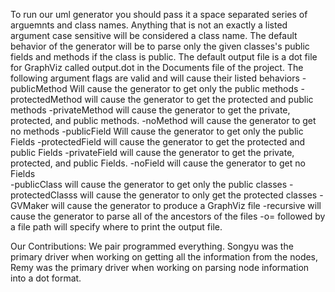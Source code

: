 To run our uml generator you should pass it a space separated series of arguemnts and class names. Anything that is not an exactly a listed argument case sensitive will be considered a class name. 
The default behavior of the generator will be to parse only the given classes's public fields and methods if the class is public. The default output file is a dot file for GraphViz called output.dot in the Documents file of the project. 
The following argument flags are valid and will cause their listed behaviors
		-publicMethod			Will cause the generator to get only the public methods
		-protectedMethod	 	will cause the generator to get the protected and public methods
		-privateMethod 			will cause the generator to get the private, protected, and public methods. 
		-noMethod				will cause the generator to get no methods
		-publicField			Will cause the generator to get only the public Fields
		-protectedField	 		will cause the generator to get the protected and public Fields
		-privateField 			will cause the generator to get the private, protected, and public Fields. 
		-noField				will cause the generator to get no Fields		
		-publicClass			will cause the generator to get only the public classes
		-protectedClasss		will cause the generator to only get the protected classes
		-GVMaker				will cause the generator to produce a GraphViz file
		-recursive				will cause the generator to parse all of the ancestors of the files
		-o=						followed by a file path will specify where to print the output file. 
		
		
		
Our Contributions:
	We pair programmed everything. Songyu was the primary driver when working on getting all the information from the nodes, Remy was the primary driver when working on parsing node information into a dot format. 
	